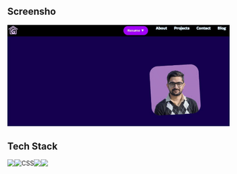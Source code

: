 ## Screensho

![Main Section](/README/SS1.gif "Main Section of portfolio")

## Tech Stack

<img align="left" src="https://img.icons8.com/color/48/000000/html-5--v1.png"/>

<img align="left" alt="CSS" src="https://img.icons8.com/color/48/000000/css3.png"/>

<img align="left" src="https://img.icons8.com/color/48/000000/javascript--v1.png"/>

<img align="left" src="https://img.icons8.com/external-others-amoghdesign/48/000000/external-react-native-soleicons-fill-vol-1-others-amoghdesign.png"/>